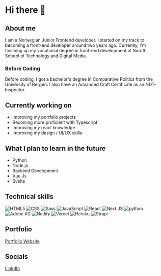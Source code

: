 # Hi there 👋

## About me 
I am a Norwegian Junior Frontend developer. I started on my track to becoming a front-end developer around two years ago. 
Currently, I'm finishing up my vocational degree in front-end development at Noroff School of Technology and Digital Media. 

### Before Coding

Before coding, I got a bachelor's degree in Comparative Politics from the University of Bergen.
I also have an Advanced Craft Certificate as an NDT-Inspector.

## Currently working on

- Improving my portfolio projects
- Becoming more proficient with Typescript
- Improving my react knowledge
- Improving my design / UI/UX skills

## What I plan to learn in the future
 - Python
 - Node.js
 - Backend Development
 - Vue Js 
 - Svelte


## Technical skills

![HTML5](https://img.shields.io/badge/html5-%23E34F26.svg?style=for-the-badge&logo=html5&logoColor=white)
![CSS](https://img.shields.io/badge/CSS3-1572B6?style=for-the-badge&logo=css3&logoColor=white)
![Sass](https://img.shields.io/badge/Sass-CC6699?style=for-the-badge&logo=sass&logoColor=white)
![JavaScript](https://img.shields.io/badge/javascript-%23323330.svg?style=for-the-badge&logo=javascript&logoColor=%23F7DF1E)
![React](https://img.shields.io/badge/react-%2320232a.svg?style=for-the-badge&logo=react&logoColor=%2361DAFB)
![Next JS](https://img.shields.io/badge/Next-black?style=for-the-badge&logo=next.js&logoColor=white)
![python](https://img.shields.io/badge/Python-14354C?style=for-the-badge&logo=python&logoColor=white)
<br/>
![Adobe XD](https://img.shields.io/badge/Adobe%20XD-470137?style=for-the-badge&logo=Adobe%20XD&logoColor=#FF61F6)
![Netlify](https://img.shields.io/badge/netlify-%23000000.svg?style=for-the-badge&logo=netlify&logoColor=#00C7B7)
![Vercel](https://img.shields.io/badge/vercel-%23000000.svg?style=for-the-badge&logo=vercel&logoColor=white)
![Heroku](https://img.shields.io/badge/heroku-%23430098.svg?style=for-the-badge&logo=heroku&logoColor=white)
![Strapi](https://img.shields.io/badge/strapi-%232E7EEA.svg?style=for-the-badge&logo=strapi&logoColor=white)

## Portfolio

[Portfolio Website](https://holmenfrontend.no/portfolio/)


## Socials

[LinkdIn](https://www.linkedin.com/in/kenny-holmen-b853b4a1)

